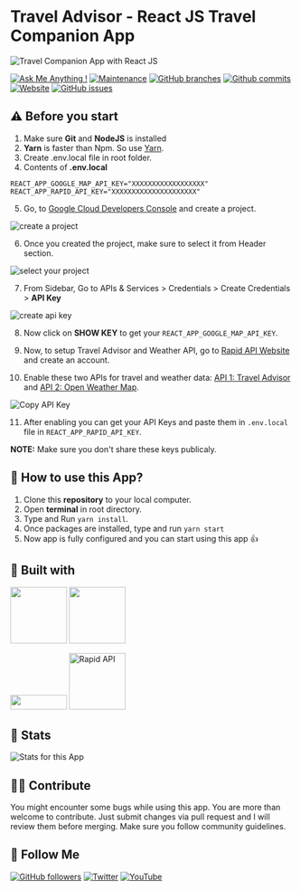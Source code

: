 # Travel Advisor - React JS Travel Companion App

![Travel Companion App with React JS](https://user-images.githubusercontent.com/71302066/174569416-9e8250a9-87ef-49f4-be4a-f077196fe12f.png)


[![Ask Me Anything !](https://img.shields.io/badge/Ask%20me-anything-1abc9c.svg)](https://github.com/Technical-Shubham-tech)
[![Maintenance](https://img.shields.io/badge/Maintained%3F-yes-green.svg)](https://github.com/Technical-Shubham-tech/travel-advisor/commits/main)
[![GitHub branches](https://badgen.net/github/branches/Technical-Shubham-tech/travel-advisor/)](https://github.com/Technical-Shubham-tech/travel-advisor/branches)
[![Github commits](https://badgen.net/github/commits/Technical-Shubham-tech/travel-advisor/main)](https://github.com/Technical-Shubham-tech/travel-advisor/commits)
[![Website](https://api.netlify.com/api/v1/badges/29710a1c-50d3-471a-a525-b37e473da25d/deploy-status)](https://travel-advisor-reactjs.netlify.app/)
[![GitHub issues](https://img.shields.io/github/issues/Technical-Shubham-tech/travel-advisor)](https://github.com/Technical-Shubham-tech/travel-advisor/issues)

## ⚠️ Before you start

1. Make sure **Git** and **NodeJS** is installed
2. **Yarn** is faster than Npm. So use [Yarn](https://classic.yarnpkg.com/lang/en/docs/install/).
3. Create .env.local file in root folder.
4. Contents of **.env.local**

```
REACT_APP_GOOGLE_MAP_API_KEY="XXXXXXXXXXXXXXXXXX"
REACT_APP_RAPID_API_KEY="XXXXXXXXXXXXXXXXXXXXX"
```

5. Go, to [Google Cloud Developers Console](https://console.cloud.google.com/projectcreate) and create a project.

![create a project](https://user-images.githubusercontent.com/71302066/174559275-458bbcec-6997-41f0-b359-1139e00fc759.png)

6. Once you created the project, make sure to select it from Header section.

![select your project](https://user-images.githubusercontent.com/71302066/174560599-92b3395c-9f43-4b42-a618-4151776b192d.png)

7. From Sidebar, Go to APIs & Services > Credentials > Create Credentials > **API Key**

![create api key](https://user-images.githubusercontent.com/71302066/174561372-6907aaf6-c538-46df-bd9e-6dfa08b9dd35.png)

8. Now click on **SHOW KEY** to get your `REACT_APP_GOOGLE_MAP_API_KEY`.

9. Now, to setup Travel Advisor and Weather API, go to [Rapid API Website](https://rapidapi.com/) and create an account.

10. Enable these two APIs for travel and weather data: [API 1: Travel Advisor](https://rapidapi.com/apidojo/api/travel-advisor/) and [API 2: Open Weather Map](https://rapidapi.com/community/api/open-weather-map/).

![Copy API Key](https://user-images.githubusercontent.com/71302066/174563987-a29b9be5-390b-4dbd-9d3f-f7a19e42172b.png)

11. After enabling you can get your API Keys and paste them in `.env.local` file in `REACT_APP_RAPID_API_KEY`.

**NOTE:** Make sure you don't share these keys publicaly.

## 📌 How to use this App?

1. Clone this **repository** to your local computer.
2. Open **terminal** in root directory.
3. Type and Run `yarn install`.
4. Once packages are installed, type and run `yarn start`
5. Now app is fully configured and you can start using this app :+1:

## 📃 Built with

[<img src="https://media3.giphy.com/media/ln7z2eWriiQAllfVcn/200w.webp" width="100">](https://www.javascript.com/)
[<img src="https://i.giphy.com/media/eNAsjO55tPbgaor7ma/200w.webp" width="100">](https://reactjs.org/)

[<img src="https://img.shields.io/badge/Google%20Maps-4285F4?logo=googlemaps&logoColor=fff&style=flat" width="100" height="26">](https://developers.google.com/maps)
[<img src="https://user-images.githubusercontent.com/71302066/174567516-824b1967-5954-4ac7-9446-14a3b2ab825d.svg" alt="Rapid API" width="100">](https://rapidapi.com/)

## 🔧 Stats

![Stats for this App](https://user-images.githubusercontent.com/71302066/174568045-5964dfac-6e6f-4c90-b161-c9181ef6623d.svg)

## 🙌🏼 Contribute

You might encounter some bugs while using this app. You are more than welcome to contribute. Just submit changes via pull request and I will review them before merging. Make sure you follow community guidelines.

## 🚀 Follow Me

[![GitHub followers](https://img.shields.io/github/followers/Technical-Shubham-tech?style=social&label=Follow&maxAge=2592000)](https://github.com/Technical-Shubham-tech)
[![Twitter](https://img.shields.io/twitter/url?style=social&url=https%3A%2F%2Ftwitter.com%2FTechnicalShubam)](https://twitter.com/intent/tweet?text=Wow:&url=https%3A%2F%2Fgithub.com%2FTechnical-Shubham-tech%2Fmedical-chat-app)
[![YouTube](https://img.shields.io/badge/YouTube-FF0000?style=for-the-badge&logo=youtube&logoColor=white)](https://www.youtube.com/channel/UCNAz_hUVBG2ZUN8TVm0bmYw)
